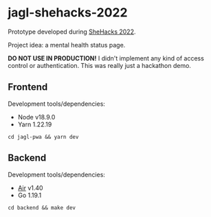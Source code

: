 # jagl-shehacks-2022

Prototype developed during [SheHacks 2022](http://shehacks.xyz/).

Project idea: a mental health status page.

**DO NOT USE IN PRODUCTION!** I didn't implement any kind of access control or authentication. This was really just a hackathon demo.

## Frontend

Development tools/dependencies:

  * Node v18.9.0
  * Yarn 1.22.19

`cd jagl-pwa && yarn dev`

## Backend

Development tools/dependencies:

  * [Air](https://github.com/cosmtrek/air) v1.40
  * Go 1.19.1

`cd backend && make dev`
